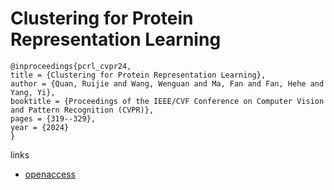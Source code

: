 # Clustering for Protein Representation Learning

```
@inproceedings{pcrl_cvpr24,
title = {Clustering for Protein Representation Learning},
author = {Quan, Ruijie and Wang, Wenguan and Ma, Fan and Fan, Hehe and Yang, Yi},
booktitle = {Proceedings of the IEEE/CVF Conference on Computer Vision and Pattern Recognition (CVPR)},
pages = {319--329},
year = {2024}
}
```

links
- [openaccess](https://openaccess.thecvf.com//content/CVPR2024/html/Quan_Clustering_for_Protein_Representation_Learning_CVPR_2024_paper.html)
